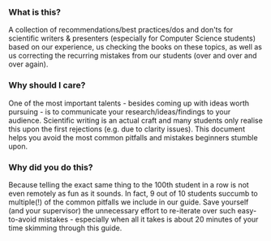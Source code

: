 ### What is this?
A collection of recommendations/best practices/dos and don'ts for scientific writers &amp; presenters (especially for Computer Science students) based on our experience, us checking the books on these topics, as well as us correcting the recurring mistakes from our students (over and over and over again).

### Why should I care?
One of the most important talents - besides coming up with ideas worth pursuing - is to communicate your research/ideas/findings to your audience.
Scientific writing is an actual craft and many students only realise this upon the first rejections (e.g. due to clarity issues).
This document helps you avoid the most common pitfalls and mistakes beginners stumble upon.

### Why did you do this?
Because telling the exact same thing to the 100th student in a row is not even remotely as fun as it sounds.
In fact, 9 out of 10 students succumb to multiple(!) of the common pitfalls we include in our guide.
Save yourself (and your supervisor) the unnecessary effort to re-iterate over such easy-to-avoid mistakes - especially when all it takes is about 20 minutes of your time skimming through this guide.

